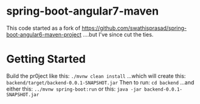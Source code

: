 # spring-boot-angular7-maven

This code started as a fork of
https://github.com/swathisprasad/spring-boot-angular6-maven-project
....but I've since cut the ties.


# Getting Started
Build the pr0ject like this:
```./mvnw clean install```
...which will create this:
```backend/target/backend-0.0.1-SNAPSHOT.jar```
Then to run: 
```cd backend```
...and either this:
```../mvnw spring-boot:run```
or this:
```java -jar backend-0.0.1-SNAPSHOT.jar```
